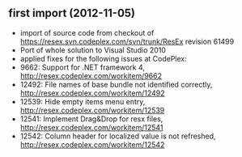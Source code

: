 ## first import (2012-11-05)

* import of source code from checkout of https://resex.svn.codeplex.com/svn/trunk/ResEx revision 61499
* Port of whole solution to Visual Studio 2010
* applied fixes for the following issues at CodePlex:
 *  9662: Support for .NET framework 4, http://resex.codeplex.com/workitem/9662
 *  12492: File names of base bundle not identified correctly, http://resex.codeplex.com/workitem/12492
 *  12539: Hide empty items menu entry, http://resex.codeplex.com/workitem/12539
 *  12541: Implement Drag&Drop for resx files, http://resex.codeplex.com/workitem/12541
 *  12542: Column header for localized value is not refreshed, http://resex.codeplex.com/workitem/12542

